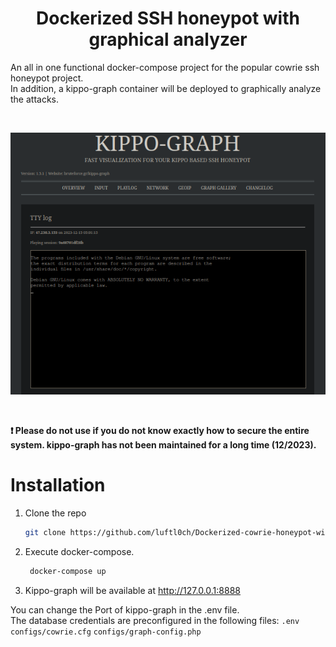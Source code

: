 <h1 align="center">Dockerized SSH honeypot with graphical analyzer</h1>

An all in one functional docker-compose project for the popular cowrie ssh honeypot project. <br/>In addition, a kippo-graph container will be deployed to graphically analyze the attacks.

<br/>

<p align="center">
  <img src="kippo-graph-animation.gif" />
</p>

<br/>

**❗️ Please do not use if you do not know exactly how to secure the entire system. kippo-graph has not been maintained for a long time (12/2023).**

# Installation

1. Clone the repo
   ```sh
   git clone https://github.com/luftl0ch/Dockerized-cowrie-honeypot-with-kippo-graph.git && cd Dockerized-cowrie-honeypot-with-kippo-graph
   ```
2. Execute docker-compose.
   ```sh
    docker-compose up 
   ```
3. Kippo-graph will be available at http://127.0.0.1:8888

You can change the Port of kippo-graph in the .env file. <br/>The database credentials are preconfigured in the following files: `.env` `configs/cowrie.cfg` `configs/graph-config.php`